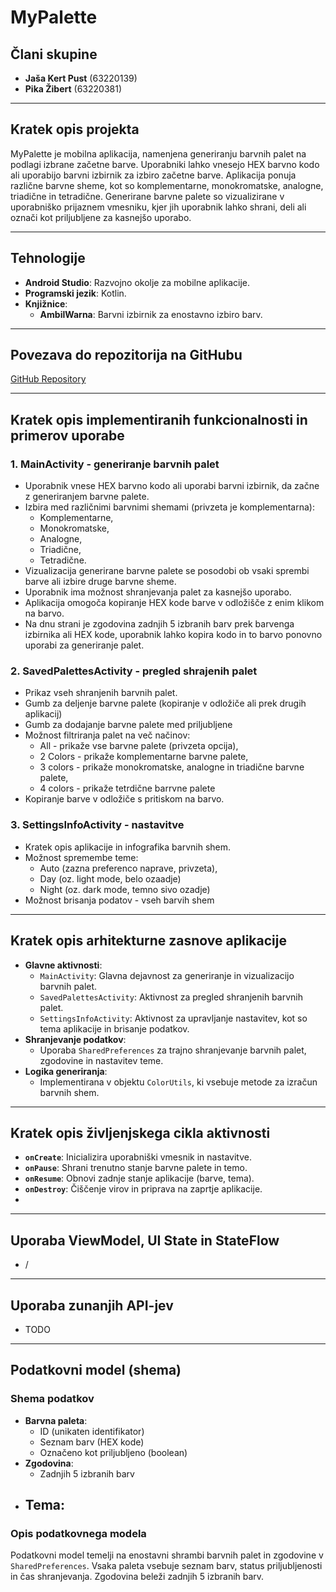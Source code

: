 # MyPalette

## Člani skupine
- **Jaša Kert Pust** (63220139)
- **Pika Žibert** (63220381)

---

## Kratek opis projekta
MyPalette je mobilna aplikacija, namenjena generiranju barvnih palet na podlagi izbrane začetne barve. Uporabniki lahko vnesejo HEX barvno kodo ali uporabijo barvni izbirnik za izbiro začetne barve. Aplikacija ponuja različne barvne sheme, kot so 
komplementarne, monokromatske, analogne, triadične in tetradične. Generirane barvne palete so vizualizirane v uporabniško prijaznem vmesniku, kjer jih uporabnik lahko shrani, deli ali označi kot priljubljene za kasnejšo uporabo. 

---

## Tehnologije
- **Android Studio**: Razvojno okolje za mobilne aplikacije.
- **Programski jezik**: Kotlin.
- **Knjižnice**:
  - **AmbilWarna**: Barvni izbirnik za enostavno izbiro barv.
  
---

## Povezava do repozitorija na GitHubu
[GitHub Repository](https://github.com/pikazibert/EMP)

---

## Kratek opis implementiranih funkcionalnosti in primerov uporabe

### 1. **MainActivity - generiranje barvnih palet**
- Uporabnik vnese HEX barvno kodo ali uporabi barvni izbirnik, da začne z generiranjem barvne palete.
- Izbira med različnimi barvnimi shemami (privzeta je komplementarna):
  - Komplementarne,
  - Monokromatske,
  - Analogne,
  - Triadične,
  - Tetradične.
- Vizualizacija generirane barvne palete se posodobi ob vsaki sprembi barve ali izbire druge barvne sheme.
- Uporabnik ima možnost shranjevanja palet za kasnejšo uporabo.
- Aplikacija omogoča kopiranje HEX kode barve v odložišče z enim klikom na barvo.
- Na dnu strani je zgodovina zadnjih 5 izbranih barv prek barvenga izbirnika ali HEX kode, uporabnik lahko kopira kodo in to barvo ponovno uporabi za generiranje palet.

### 2. **SavedPalettesActivity - pregled shrajenih palet**
- Prikaz vseh shranjenih barvnih palet.
- Gumb za deljenje barvne palete (kopiranje v odložiče ali prek drugih aplikacij)
- Gumb za dodajanje barvne palete med priljubljene
- Možnost filtriranja palet na več načinov:
  - All - prikaže vse barvne  palete (privzeta opcija),
  - 2 Colors - prikaže komplementarne barvne palete,
  - 3 colors - prikaže monokromatske, analogne in triadične barvne palete,
  - 4 colors - prikaže tetrdične barrvne palete
- Kopiranje barve v odložiče s pritiskom na barvo.

### 3. **SettingsInfoActivity - nastavitve**
- Kratek opis aplikacije in infografika barvnih shem.
- Možnost spremembe teme:
  - Auto (zazna preferenco naprave, privzeta),
  - Day (oz. light mode, belo ozaadje)
  - Night (oz. dark mode, temno sivo ozadje)
- Možnost brisanja podatov - vseh barvih shem
  
---

## Kratek opis arhitekturne zasnove aplikacije
- **Glavne aktivnosti**:
  - `MainActivity`: Glavna dejavnost za generiranje in vizualizacijo barvnih palet.
  - `SavedPalettesActivity`: Aktivnost za pregled shranjenih barvnih palet.
  - `SettingsInfoActivity`: Aktivnost za upravljanje nastavitev, kot so tema aplikacije in brisanje podatkov.
- **Shranjevanje podatkov**:
  - Uporaba `SharedPreferences` za trajno shranjevanje barvnih palet, zgodovine in nastavitev teme.
- **Logika generiranja**:
  - Implementirana v objektu `ColorUtils`, ki vsebuje metode za izračun barvnih shem.

---

## Kratek opis življenjskega cikla aktivnosti
- **`onCreate`**: Inicializira uporabniški vmesnik in nastavitve.
- **`onPause`**: Shrani trenutno stanje barvne palete in temo.
- **`onResume`**: Obnovi zadnje stanje aplikacije (barve, tema).
- **`onDestroy`**: Čiščenje virov in priprava na zaprtje aplikacije.
- 
---

## Uporaba ViewModel, UI State in StateFlow
- / 

---

## Uporaba zunanjih API-jev
- TODO

---

## Podatkovni model (shema)
### Shema podatkov
- **Barvna paleta**:
  - ID (unikaten identifikator)
  - Seznam barv (HEX kode)
  - Označeno kot priljubljeno (boolean)
- **Zgodovina**:
  - Zadnjih 5 izbranih barv
- **Tema**:
  - 

### Opis podatkovnega modela
Podatkovni model temelji na enostavni shrambi barvnih palet in zgodovine v `SharedPreferences`. Vsaka paleta vsebuje seznam barv, status priljubljenosti in čas shranjevanja. Zgodovina beleži zadnjih 5 izbranih barv.



